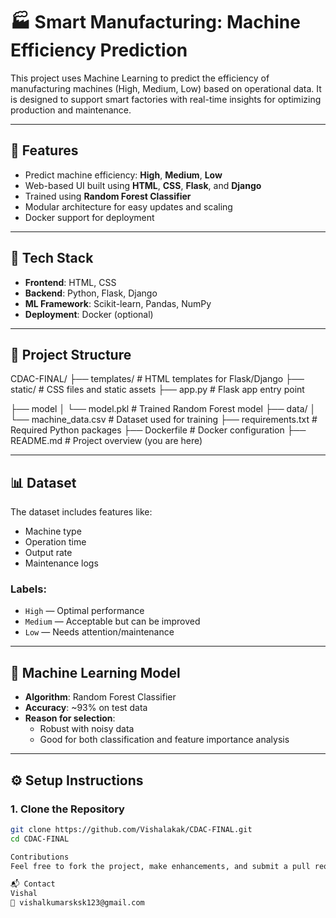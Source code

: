# 🏭 Smart Manufacturing: Machine Efficiency Prediction

This project uses Machine Learning to predict the efficiency of manufacturing machines (High, Medium, Low) based on operational data. It is designed to support smart factories with real-time insights for optimizing production and maintenance.

---

## 🚀 Features

- Predict machine efficiency: **High**, **Medium**, **Low**
- Web-based UI built using **HTML**, **CSS**, **Flask**, and **Django**
- Trained using **Random Forest Classifier**
- Modular architecture for easy updates and scaling
- Docker support for deployment

---

## 🧰 Tech Stack

- **Frontend**: HTML, CSS
- **Backend**: Python, Flask, Django
- **ML Framework**: Scikit-learn, Pandas, NumPy
- **Deployment**: Docker (optional)

---

## 📁 Project Structure
CDAC-FINAL/
├── templates/ # HTML templates for Flask/Django
├── static/ # CSS files and static assets
├── app.py # Flask app entry point

├── model
│ └── model.pkl # Trained Random Forest model
├── data/
│ └── machine_data.csv # Dataset used for training
├── requirements.txt # Required Python packages
├── Dockerfile # Docker configuration
├── README.md # Project overview (you are here)



---

## 📊 Dataset

The dataset includes features like:
- Machine type
- Operation time
- Output rate
- Maintenance logs

### Labels:
- `High` — Optimal performance
- `Medium` — Acceptable but can be improved
- `Low` — Needs attention/maintenance

---

## 🧠 Machine Learning Model

- **Algorithm**: Random Forest Classifier
- **Accuracy**: ~93% on test data
- **Reason for selection**:
  - Robust with noisy data
  - Good for both classification and feature importance analysis

---

## ⚙️ Setup Instructions

### 1. Clone the Repository

```bash
git clone https://github.com/Vishalakak/CDAC-FINAL.git
cd CDAC-FINAL

Contributions
Feel free to fork the project, make enhancements, and submit a pull request.

📬 Contact
Vishal
📧 vishalkumarsksk123@gmail.com




